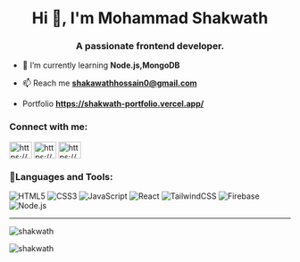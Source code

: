 <h1 align="center">Hi 👋, I'm Mohammad Shakwath</h1>
 <h3 align="center">A passionate frontend developer.</h3>
 
 - 🌱 I’m currently learning **Node.js,MongoDB**

 
 - 📫 Reach me **shakawathhossain0@gmail.com**
 - Portfolio **https://shakwath-portfolio.vercel.app/**
 
 <h3 align="left">Connect with me:</h3>
 <p align="left">
 <a href="https://linkedin.com/in/https://www.linkedin.com/in/shakawath-hossain" target="blank"><img align="center" src="https://raw.githubusercontent.com/rahuldkjain/github-profile-readme-generator/master/src/images/icons/Social/linked-in-alt.svg" alt="https://www.linkedin.com/in/shakawath-hossain" height="30" width="40" /></a>
 <a href="https://fb.com/https://www.facebook.com/shakwathhossain.mohammad" target="blank"><img align="center" src="https://raw.githubusercontent.com/rahuldkjain/github-profile-readme-generator/master/src/images/icons/Social/facebook.svg" alt="https://www.facebook.com/shakwathhossain.mohammad" height="30" width="40" /></a>
 <a href="https://www.youtube.com/c/https://www.youtube.com/@edulift2023" target="blank"><img align="center" src="https://raw.githubusercontent.com/rahuldkjain/github-profile-readme-generator/master/src/images/icons/Social/youtube.svg" alt="https://www.youtube.com/@edulift2023" height="30" width="40" /></a>
 </p>
 
 <h3 align="left">🧰Languages and Tools:</h3>

![HTML5](https://img.shields.io/badge/-HTML5-E34F26?style=flat&logo=html5&logoColor=white)
![CSS3](https://img.shields.io/badge/-CSS3-1572B6?style=flat&logo=css3)
![JavaScript](https://img.shields.io/badge/-JavaScript-F7DF1E?style=flat&logo=javascript&logoColor=black)
![React](https://img.shields.io/badge/-React-61DAFB?style=flat&logo=react&logoColor=black)
![TailwindCSS](https://img.shields.io/badge/-TailwindCSS-38B2AC?style=flat&logo=tailwind-css)
![Firebase](https://img.shields.io/badge/-Firebase-FFCA28?style=flat&logo=firebase)
![Node.js](https://img.shields.io/badge/-Node.js-339933?style=flat&logo=node.js)

----
 
 <p><img align="center" src="https://github-readme-stats.vercel.app/api/top-langs?username=shakwath&show_icons=true&locale=en&layout=compact" alt="shakwath" /></p>
 
 <p align="left"> <img src="https://komarev.com/ghpvc/?username=shakwath&label=Profile%20views&color=0e75b6&style=flat" alt="shakwath" /> </p>
